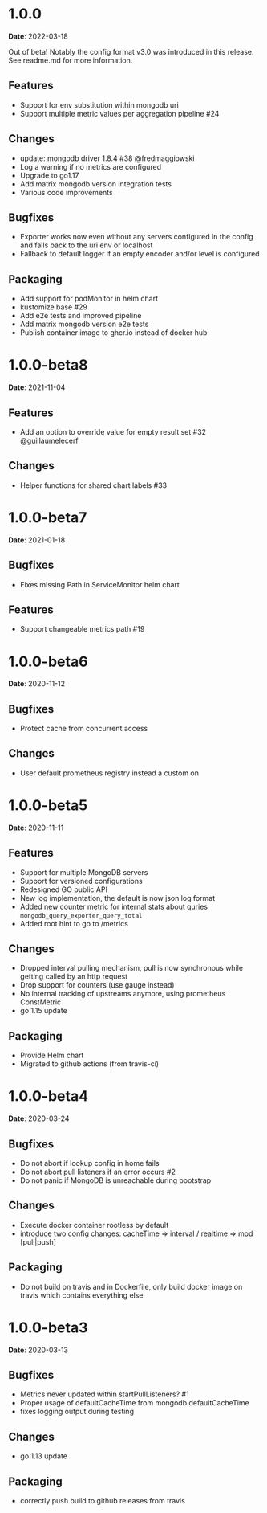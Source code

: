# 1.0.0
**Date**: 2022-03-18

Out of beta!
Notably the config format v3.0 was introduced in this release. See readme.md for more information.

## Features
* Support for env substitution within mongodb uri
* Support multiple metric values per aggregation pipeline #24

## Changes
* update: mongodb driver 1.8.4 #38 @fredmaggiowski
* Log a warning if no metrics are configured
* Upgrade to go1.17
* Add matrix mongodb version integration tests
* Various code improvements

## Bugfixes
* Exporter works now even without any servers configured in the config and falls back to the uri env or localhost
* Fallback to default logger if an empty encoder and/or level is configured

## Packaging
* Add support for podMonitor in helm chart
* kustomize base #29
* Add e2e tests and improved pipeline
* Add matrix mongodb version e2e tests
* Publish container image to ghcr.io instead of docker hub


# 1.0.0-beta8
**Date**: 2021-11-04

## Features
* Add an option to override value for empty result set #32 @guillaumelecerf

## Changes
* Helper functions for shared chart labels #33


# 1.0.0-beta7
**Date**: 2021-01-18

## Bugfixes
* Fixes missing Path in ServiceMonitor helm chart

## Features
* Support changeable metrics path #19


# 1.0.0-beta6
**Date**: 2020-11-12

## Bugfixes
* Protect cache from concurrent access

## Changes
* User default prometheus registry instead a custom on


# 1.0.0-beta5
**Date**: 2020-11-11

## Features
* Support for multiple MongoDB servers
* Support for versioned configurations
* Redesigned GO public API
* New log implementation, the default is now json log format
* Added new counter metric for internal stats about quries `mongodb_query_exporter_query_total`
* Added root hint to go to /metrics

## Changes
* Dropped interval pulling mechanism, pull is now synchronous while getting called by an http request
* Drop support for counters (use gauge instead)
* No internal tracking of upstreams anymore, using prometheus ConstMetric
* go 1.15 update

## Packaging
* Provide Helm chart
* Migrated to github actions (from travis-ci)


# 1.0.0-beta4
**Date**: 2020-03-24

## Bugfixes
* Do not abort if lookup config in home fails
* Do not abort pull listeners if an error occurs #2
* Do not panic if MongoDB is unreachable during bootstrap

## Changes
* Execute docker container rootless by default
* introduce two config changes: cacheTime => interval / realtime => mod [pull|push]

## Packaging
* Do not build on travis and in Dockerfile, only build docker image on travis which contains everything else


# 1.0.0-beta3
**Date**: 2020-03-13

## Bugfixes
* Metrics never updated within startPullListeners? #1
* Proper usage of defaultCacheTime from mongodb.defaultCacheTime
* fixes logging output during testing

## Changes
* go 1.13 update


## Packaging
* correctly push build to github releases from travis
